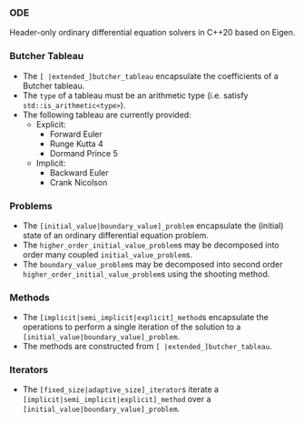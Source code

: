 ### ODE
Header-only ordinary differential equation solvers in C++20 based on Eigen.

### Butcher Tableau
- The `[ |extended_]butcher_tableau` encapsulate the coefficients of a Butcher tableau. 
- The `type` of a tableau must be an arithmetic type (i.e. satisfy `std::is_arithmetic<type>`).
- The following tableau are currently provided:
  - Explicit:
    - Forward Euler
    - Runge Kutta 4
    - Dormand Prince 5
  - Implicit:
    - Backward Euler
    - Crank Nicolson

### Problems
- The `[initial_value|boundary_value]_problem` encapsulate the (initial) state of an ordinary differential equation problem.
- The `higher_order_initial_value_problem`s may be decomposed into order many coupled `initial_value_problem`s.
- The `boundary_value_problem`s may be decomposed into second order `higher_order_initial_value_problem`s using the shooting method.

### Methods
- The `[implicit|semi_implicit|explicit]_method`s encapsulate the operations to perform a single iteration of the solution to a `[initial_value|boundary_value]_problem`.
- The methods are constructed from `[ |extended_]butcher_tableau`.

### Iterators
- The `[fixed_size|adaptive_size]_iterator`s iterate a `[implicit|semi_implicit|explicit]_method` over a `[initial_value|boundary_value]_problem`.